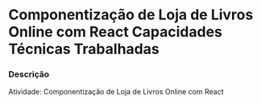 # Componentização de Loja de Livros Online com React Capacidades Técnicas Trabalhadas

### Descrição

Atividade: Componentização de Loja de Livros Online com React